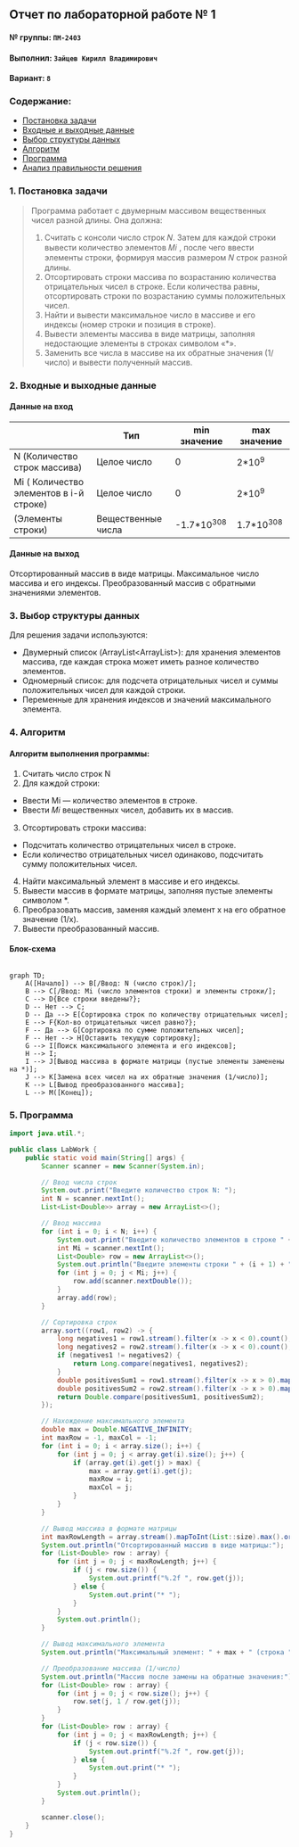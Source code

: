 ## Отчет по лабораторной работе № 1

#### № группы: `ПМ-2403`

#### Выполнил: `Зайцев Кирилл Владимирович`

#### Вариант: `8`

### Cодержание:

- [Постановка задачи](#1-постановка-задачи)
- [Входные и выходные данные](#2-входные-и-выходные-данные)
- [Выбор структуры данных](#3-выбор-структуры-данных)
- [Алгоритм](#4-алгоритм)
- [Программа](#5-программа)
- [Анализ правильности решения](#6-анализ-правильности-решения)

### 1. Постановка задачи
> Программа работает с двумерным массивом вещественных чисел разной длины. Она должна:
>1. Считать с консоли число строк 𝑁. Затем для каждой
строки вывести количество элементов 𝑀𝑖
, после чего ввести
элементы строки, формируя массив размером 𝑁 строк разной
длины.
>2. Отсортировать строки массива по возрастанию количества
отрицательных чисел в строке. Если количества равны,
отсортировать строки по возрастанию суммы положительных
чисел.
>3. Найти и вывести максимальное число в массиве и
его индексы (номер строки и позиция в строке).
>4. Вывести элементы массива в виде матрицы, заполняя
недостающие элементы в строках символом «*».
>5. Заменить все числа в массиве на их обратные значения
(1/число) и вывести полученный массив.

### 2. Входные и выходные данные
#### Данные на вход
|             | Тип         | min значение    | max значение   |
|-------------|-------------|-----------------|----------------|
| N (Количество строк массива) | Целое число | 0  | 2*10<sup>9</sup> |
| Mi (	Количество элементов в i-й строке) | Целое число | 0 |  2*10<sup>9</sup> |
| (Элементы строки) | Вещественные числа | -1.7*10<sup>308</sup> | 1.7*10<sup>308</sup> |

#### Данные на выход
Отсортированный массив в виде матрицы.
Максимальное число массива и его индексы.
Преобразованный массив с обратными значениями элементов.

### 3. Выбор структуры данных
Для решения задачи используются:
- Двумерный список (ArrayList<ArrayList<Double>>): для хранения элементов массива, где каждая строка может иметь разное количество элементов.
- Одномерный список: для подсчета отрицательных чисел и суммы положительных чисел для каждой строки.
- Переменные для хранения индексов и значений максимального элемента.

### 4. Алгоритм
#### Алгоритм выполнения программы:
1. Считать число строк N
2. Для каждой строки:
- Ввести Mi — количество элементов в строке.
- Ввести 𝑀𝑖 вещественных чисел, добавить их в массив.
3. Отсортировать строки массива:
- Подсчитать количество отрицательных чисел в строке.
- Если количество отрицательных чисел одинаково, подсчитать сумму положительных чисел.
4. Найти максимальный элемент в массиве и его индексы.
5. Вывести массив в формате матрицы, заполняя пустые элементы символом *.
6. Преобразовать массив, заменяя каждый элемент x на его обратное значение (1/x).
7. Вывести преобразованный массив.

#### Блок-схема
```mermaid

graph TD;
    A([Начало]) --> B[/Ввод: N (число строк)/];
    B --> C[/Ввод: Mi (число элементов строки) и элементы строки/];
    C --> D{Все строки введены?};
    D -- Нет --> C;
    D -- Да --> E[Сортировка строк по количеству отрицательных чисел];
    E --> F{Кол-во отрицательных чисел равно?};
    F -- Да --> G[Сортировка по сумме положительных чисел];
    F -- Нет --> H[Оставить текущую сортировку];
    G --> I[Поиск максимального элемента и его индексов];
    H --> I;
    I --> J[Вывод массива в формате матрицы (пустые элементы заменены на *)];
    J --> K[Замена всех чисел на их обратные значения (1/число)];
    K --> L[Вывод преобразованного массива];
    L --> M([Конец]);

```

### 5. Программа
```java
import java.util.*;

public class LabWork {
    public static void main(String[] args) {
        Scanner scanner = new Scanner(System.in);

        // Ввод числа строк
        System.out.print("Введите количество строк N: ");
        int N = scanner.nextInt();
        List<List<Double>> array = new ArrayList<>();

        // Ввод массива
        for (int i = 0; i < N; i++) {
            System.out.print("Введите количество элементов в строке " + (i + 1) + ": ");
            int Mi = scanner.nextInt();
            List<Double> row = new ArrayList<>();
            System.out.println("Введите элементы строки " + (i + 1) + ": ");
            for (int j = 0; j < Mi; j++) {
                row.add(scanner.nextDouble());
            }
            array.add(row);
        }

        // Сортировка строк
        array.sort((row1, row2) -> {
            long negatives1 = row1.stream().filter(x -> x < 0).count();
            long negatives2 = row2.stream().filter(x -> x < 0).count();
            if (negatives1 != negatives2) {
                return Long.compare(negatives1, negatives2);
            }
            double positivesSum1 = row1.stream().filter(x -> x > 0).mapToDouble(Double::doubleValue).sum();
            double positivesSum2 = row2.stream().filter(x -> x > 0).mapToDouble(Double::doubleValue).sum();
            return Double.compare(positivesSum1, positivesSum2);
        });

        // Нахождение максимального элемента
        double max = Double.NEGATIVE_INFINITY;
        int maxRow = -1, maxCol = -1;
        for (int i = 0; i < array.size(); i++) {
            for (int j = 0; j < array.get(i).size(); j++) {
                if (array.get(i).get(j) > max) {
                    max = array.get(i).get(j);
                    maxRow = i;
                    maxCol = j;
                }
            }
        }

        // Вывод массива в формате матрицы
        int maxRowLength = array.stream().mapToInt(List::size).max().orElse(0);
        System.out.println("Отсортированный массив в виде матрицы:");
        for (List<Double> row : array) {
            for (int j = 0; j < maxRowLength; j++) {
                if (j < row.size()) {
                    System.out.printf("%.2f ", row.get(j));
                } else {
                    System.out.print("* ");
                }
            }
            System.out.println();
        }

        // Вывод максимального элемента
        System.out.println("Максимальный элемент: " + max + " (строка " + (maxRow + 1) + ", позиция " + (maxCol + 1) + ")");

        // Преобразование массива (1/число)
        System.out.println("Массив после замены на обратные значения:");
        for (List<Double> row : array) {
            for (int j = 0; j < row.size(); j++) {
                row.set(j, 1 / row.get(j));
            }
        }
        for (List<Double> row : array) {
            for (int j = 0; j < maxRowLength; j++) {
                if (j < row.size()) {
                    System.out.printf("%.2f ", row.get(j));
                } else {
                    System.out.print("* ");
                }
            }
            System.out.println();
        }

        scanner.close();
    }
}


```
